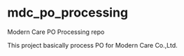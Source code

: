 mdc_po_processing
=================
Modern Care PO Processing repo

This project basically process PO for Modern Care Co.,Ltd.

